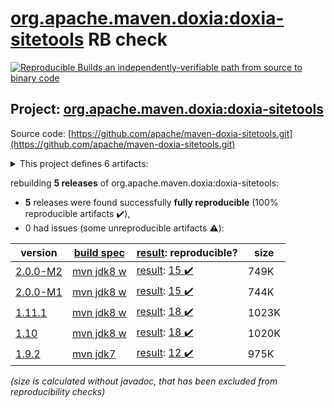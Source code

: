 [org.apache.maven.doxia:doxia-sitetools](https://search.maven.org/artifact/org.apache.maven.doxia/doxia-sitetools/) RB check
=======

[![Reproducible Builds](https://reproducible-builds.org/images/logos/rb.svg) an independently-verifiable path from source to binary code](https://reproducible-builds.org/)

## Project: [org.apache.maven.doxia:doxia-sitetools](https://search.maven.org/artifact/org.apache.maven.doxia/doxia-sitetools/)

Source code: [https://github.com/apache/maven-doxia-sitetools.git](https://github.com/apache/maven-doxia-sitetools.git)

<details><summary>This project defines 6 artifacts:</summary>

* [org.apache.maven.doxia:doxia-decoration-model](https://search.maven.org/artifact/org.apache.maven.doxia/doxia-decoration-model/)
* [org.apache.maven.doxia:doxia-doc-renderer](https://search.maven.org/artifact/org.apache.maven.doxia/doxia-doc-renderer/)
* [org.apache.maven.doxia:doxia-integration-tools](https://search.maven.org/artifact/org.apache.maven.doxia/doxia-integration-tools/)
* [org.apache.maven.doxia:doxia-site-renderer](https://search.maven.org/artifact/org.apache.maven.doxia/doxia-site-renderer/)
* [org.apache.maven.doxia:doxia-sitetools](https://search.maven.org/artifact/org.apache.maven.doxia/doxia-sitetools/)
* [org.apache.maven.doxia:doxia-skin-model](https://search.maven.org/artifact/org.apache.maven.doxia/doxia-skin-model/)
</details>

rebuilding **5 releases** of org.apache.maven.doxia:doxia-sitetools:
- **5** releases were found successfully **fully reproducible** (100% reproducible artifacts :heavy_check_mark:),
- 0 had issues (some unreproducible artifacts :warning:):

| version | [build spec](/BUILDSPEC.md) | [result](https://reproducible-builds.org/docs/jvm/): reproducible? | size |
| -- | --------- | ------ | -- |
| [2.0.0-M2](https://search.maven.org/artifact/org.apache.maven.doxia/doxia-sitetools/2.0.0-M2/pom) | [mvn jdk8 w](doxia-sitetools-2.0.0-M2.buildspec) | [result](doxia-sitetools-2.0.0-M2.buildinfo): [15 :heavy_check_mark: ](doxia-sitetools-2.0.0-M2.buildcompare) | 749K |
| [2.0.0-M1](https://search.maven.org/artifact/org.apache.maven.doxia/doxia-sitetools/2.0.0-M1/pom) | [mvn jdk8 w](doxia-sitetools-2.0.0-M1.buildspec) | [result](doxia-sitetools-2.0.0-M1.buildinfo): [15 :heavy_check_mark: ](doxia-sitetools-2.0.0-M1.buildcompare) | 744K |
| [1.11.1](https://search.maven.org/artifact/org.apache.maven.doxia/doxia-sitetools/1.11.1/pom) | [mvn jdk8 w](doxia-sitetools-1.11.1.buildspec) | [result](doxia-doc-renderer-1.11.1.buildinfo): [18 :heavy_check_mark: ](doxia-doc-renderer-1.11.1.buildcompare) | 1023K |
| [1.10](https://search.maven.org/artifact/org.apache.maven.doxia/doxia-sitetools/1.10/pom) | [mvn jdk8 w](doxia-sitetools-1.10.buildspec) | [result](doxia-doc-renderer-1.10.buildinfo): [18 :heavy_check_mark: ](doxia-doc-renderer-1.10.buildcompare) | 1020K |
| [1.9.2](https://search.maven.org/artifact/org.apache.maven.doxia/doxia-sitetools/1.9.2/pom) | [mvn jdk7](doxia-sitetools-1.9.2.buildspec) | [result](doxia-doc-renderer-1.9.2.buildinfo): [12 :heavy_check_mark: ](doxia-doc-renderer-1.9.2.buildcompare) | 975K |

<i>(size is calculated without javadoc, that has been excluded from reproducibility checks)</i>
